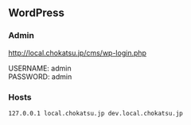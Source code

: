 ## WordPress

### Admin

http://local.chokatsu.jp/cms/wp-login.php<br>

USERNAME: admin<br>
PASSWORD: admin

### Hosts

```
127.0.0.1 local.chokatsu.jp dev.local.chokatsu.jp
```
